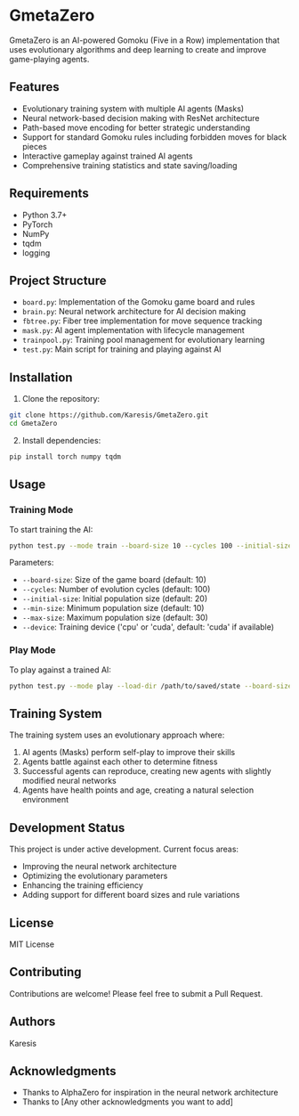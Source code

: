 # GmetaZero

GmetaZero is an AI-powered Gomoku (Five in a Row) implementation that uses evolutionary algorithms and deep learning to create and improve game-playing agents.

## Features

- Evolutionary training system with multiple AI agents (Masks)
- Neural network-based decision making with ResNet architecture
- Path-based move encoding for better strategic understanding
- Support for standard Gomoku rules including forbidden moves for black pieces
- Interactive gameplay against trained AI agents
- Comprehensive training statistics and state saving/loading

## Requirements

- Python 3.7+
- PyTorch
- NumPy
- tqdm
- logging

## Project Structure

- `board.py`: Implementation of the Gomoku game board and rules
- `brain.py`: Neural network architecture for AI decision making
- `fbtree.py`: Fiber tree implementation for move sequence tracking
- `mask.py`: AI agent implementation with lifecycle management
- `trainpool.py`: Training pool management for evolutionary learning
- `test.py`: Main script for training and playing against AI

## Installation

1. Clone the repository:
```bash
git clone https://github.com/Karesis/GmetaZero.git
cd GmetaZero
```

2. Install dependencies:
```bash
pip install torch numpy tqdm
```

## Usage

### Training Mode

To start training the AI:

```bash
python test.py --mode train --board-size 10 --cycles 100 --initial-size 20
```

Parameters:
- `--board-size`: Size of the game board (default: 10)
- `--cycles`: Number of evolution cycles (default: 100)
- `--initial-size`: Initial population size (default: 20)
- `--min-size`: Minimum population size (default: 10)
- `--max-size`: Maximum population size (default: 30)
- `--device`: Training device ('cpu' or 'cuda', default: 'cuda' if available)

### Play Mode

To play against a trained AI:

```bash
python test.py --mode play --load-dir /path/to/saved/state --board-size 10
```

## Training System

The training system uses an evolutionary approach where:
1. AI agents (Masks) perform self-play to improve their skills
2. Agents battle against each other to determine fitness
3. Successful agents can reproduce, creating new agents with slightly modified neural networks
4. Agents have health points and age, creating a natural selection environment

## Development Status

This project is under active development. Current focus areas:
- Improving the neural network architecture
- Optimizing the evolutionary parameters
- Enhancing the training efficiency
- Adding support for different board sizes and rule variations

## License

MIT License

## Contributing

Contributions are welcome! Please feel free to submit a Pull Request.

## Authors

Karesis

## Acknowledgments

- Thanks to AlphaZero for inspiration in the neural network architecture
- Thanks to [Any other acknowledgments you want to add]
